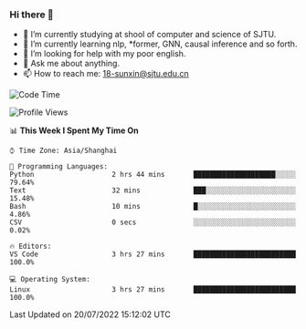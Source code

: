 ### Hi there 👋

<!--
**sunxin000/sunxin000** is a ✨ _special_ ✨ repository because its `README.md` (this file) appears on your GitHub profile.

Here are some ideas to get you started:

- 🔭 I’m currently working on ...
- 🌱 I’m currently learning ...
- 👯 I’m looking to collaborate on ...
- 🤔 I’m looking for help with ...
- 💬 Ask me about ...
- 📫 How to reach me: ...
- 😄 Pronouns: ...
- ⚡ Fun fact: ...
-->
- 🏫 I’m currently studying at shool of computer and science of SJTU.
- 🌱 I’m currently learning nlp, \*former, GNN, causal inference and so forth.
- 🤔 I’m looking for help with my poor english.
- 💬 Ask me about anything.
- 📫 How to reach me: 18-sunxin@sjtu.edu.cn
<!--START_SECTION:waka-->
![Code Time](http://img.shields.io/badge/Code%20Time-264%20hrs%2032%20mins-blue)

![Profile Views](http://img.shields.io/badge/Profile%20Views-2-blue)

📊 **This Week I Spent My Time On** 

```text
⌚︎ Time Zone: Asia/Shanghai

💬 Programming Languages: 
Python                   2 hrs 44 mins       ████████████████████░░░░░   79.64% 
Text                     32 mins             ███░░░░░░░░░░░░░░░░░░░░░░   15.48% 
Bash                     10 mins             █░░░░░░░░░░░░░░░░░░░░░░░░   4.86% 
CSV                      0 secs              ░░░░░░░░░░░░░░░░░░░░░░░░░   0.02%

🔥 Editors: 
VS Code                  3 hrs 27 mins       █████████████████████████   100.0%

💻 Operating System: 
Linux                    3 hrs 27 mins       █████████████████████████   100.0%

```


 Last Updated on 20/07/2022 15:12:02 UTC
<!--END_SECTION:waka-->
